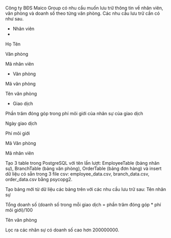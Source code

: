Công ty BĐS Maico Group có nhu cầu muốn lưu trữ thông tin về nhân viên, văn phòng và doanh số theo từng văn phòng. Các nhu cầu lưu trữ cần có như sau.

* Nhân viên
* 
Họ Tên

Văn phòng

Mã nhân viên

* Văn phòng

Mã văn phòng

Tên văn phòng

* Giao dịch

Phần trăm đóng góp trong phí môi giới của nhân sự của giao dịch

Ngày giao dịch

Phí môi giới

Mã Văn phòng

Mã nhân viên

Tạo 3 table trong PostgreSQL với tên lần lượt: EmployeeTable (bảng nhân sự), BranchTable (bảng văn phòng), OrderTable (bảng đơn hàng) và insert dữ liệu có sẵn trong 3 file csv: employee_data.csv, branch_data.csv, order_data.csv bằng psycopg2. 

Tạo bảng mới từ dữ liệu các bảng trên với các nhu cầu lưu trữ sau:
Tên nhân sự

Tổng doanh số (doanh số trong mỗi giao dịch = phần trăm đóng góp * phí môi giới)/100

Tên văn phòng

Lọc ra các nhân sự có doanh số cao hơn 200000000.

